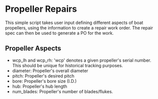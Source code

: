 # Propeller Repairs
This simple script takes user input defining different aspects of boat propellers, using the information to create a repair work order.
The repair spec can then be used to generate a PO for the work.

## Propeller Aspects
* wcp_lh and wcp_rh: 'wcp' denotes a given propeller's serial number. This should be unique for historical tracking purposes.
* diameter: Propeller's overall diameter
* pitch: Propeller's desired pitch
* bore: Propeller's bore size (I.D.)
* hub: Propeller's hub length
* num_blades: Propeller's number of blades/flukes.
